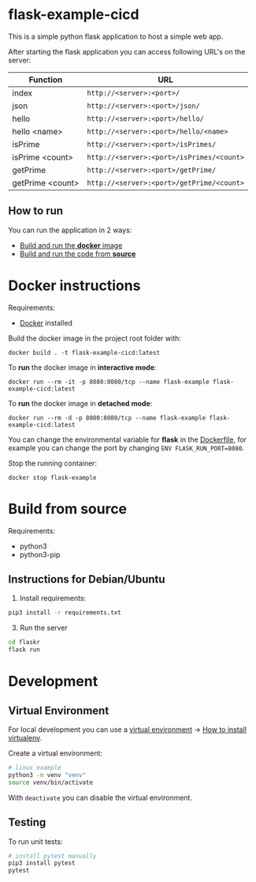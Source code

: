 # flask-example-cicd

This is a simple python flask application to host a simple web app.

After starting the flask application you can access following URL's on the server:

| Function           | URL                                       |
|--------------------|-------------------------------------------|
| index              | `http://<server>:<port>/`                 |
| json               | `http://<server>:<port>/json/`            |
| hello              | `http://<server>:<port>/hello/`           |
| hello \<name>      | `http://<server>:<port>/hello/<name>`     |
| isPrime            | `http://<server>:<port>/isPrimes/`        |
| isPrime \<count>   | `http://<server>:<port>/isPrimes/<count>` |
| getPrime           | `http://<server>:<port>/getPrime/`        |
| getPrime \<count>  | `http://<server>:<port>/getPrime/<count>` |

## How to run

You can run the application in 2 ways:

* [Build and run the **docker** image](#docker-instructions)
* [Build and run the code from **source**](#build-from-source)

# Docker instructions

Requirements:
* [Docker](https://docs.docker.com/desktop/) installed

Build the docker image in the project root folder with:

```docker
docker build . -t flask-example-cicd:latest
```

To **run** the docker image in **interactive mode**:

```docker
docker run --rm -it -p 8080:8080/tcp --name flask-example flask-example-cicd:latest
```

To **run** the docker image in **detached mode**:

```docker
docker run --rm -d -p 8080:8080/tcp --name flask-example flask-example-cicd:latest
```

You can change the environmental variable for **flask** in the [Dockerfile](Dockerfile), for example you can change the port by changing `ENV FLASK_RUN_PORT=8080`.

Stop the running container:

```docker
docker stop flask-example
```

# Build from source

Requirements:
* python3
* python3-pip

## Instructions for Debian/Ubuntu

1. Install requirements:

```bash
pip3 install -r requirements.txt
```

3. Run the server

```bash
cd flaskr
flask run
```

# Development

## Virtual Environment

For local development you can use a [virtual environment](https://docs.python.org/3/tutorial/venv.html) → [How to install virtualenv](https://gist.github.com/Geoyi/d9fab4f609e9f75941946be45000632b). 

Create a virtual environment:

```bash
# linux example
python3 -m venv "venv"
source venv/bin/activate
````

With `deactivate` you can disable the virtual environment.

## Testing

To run unit tests:

```bash
# install pytest manually
pip3 install pytest 
pytest
```
